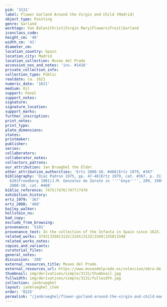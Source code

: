 ```yaml
---
pid: '3131'
label: Flower Garland Around the Virgin and Child (Madrid)
object_type: Painting
genre: Garland
worktags: Van Balen|Christ|Virgin Mary|Flowers|Fruit|Garland
iconclass_code:
height_cm: '48'
width_cm: '41'
diameter_cm:
location_country: Spain
location_city: Madrid
location_collection: Museo del Prado
accession_nos_and_notes: 'inv. #1416'
private_collection_info:
collection_type: Public
realdate: ca. 1621
numeric_date: '1621'
medium: Oil
support: Panel
support_notes:
signature:
signature_location:
support_marks:
further_inscription:
print_notes:
print_type:
plate_dimensions:
states:
printmaker:
publisher:
series:
collaborators:
collaborator_notes:
collectors_patrons:
our_attribution: Jan Brueghel the Elder
other_attribution_authorities: 'Ertz 2008-10, #468|Ertz 1979, #367'
bibliography: 'Diaz Padron 1975, pp. 47-48|Ertz 1979, cat. #367, p. 311, 323, 325,
  620|Freedberg 1981|J.M. Gonzalez de Zarate in ''''Goya'''', 209, 1989, pp. 282-290|Ertz
  2008-10, cat. #468'
biblio_reference: 7475|7476|7477|7478
exhibition_history:
ertz_1979: '367'
ertz_2008: '468'
bailey_walker:
hollstein_no:
bad_copy:
exclude_from_browsing:
provenance: '5101'
provenance_text: In the collection of the Infanta in Spain since 1623.
related_works: 3743|3350|3132|3245|3133|3349|3350|3348
related_works_notes:
copies_and_variants:
curatorial_files:
general_notes:
discussion: '208'
external_resources_title: Museo del Prado
external_resources_url: https://www.museodelprado.es/coleccion/obra-de-arte/guirnalda-con-la-virgen-y-el-nio/291e5bbe-1909-4d73-9b03-f094d1469e4d
thumbnail: img/derivatives/simple/3131/thumbnail.jpg
fullwidth: img/derivatives/simple/3131/fullwidth.jpg
collection: janbrueghel
layout: janbrueghel_item
order: '0225'
permalink: "/janbrueghel/flower-garland-around-the-virgin-and-child-madrid"
---
```

